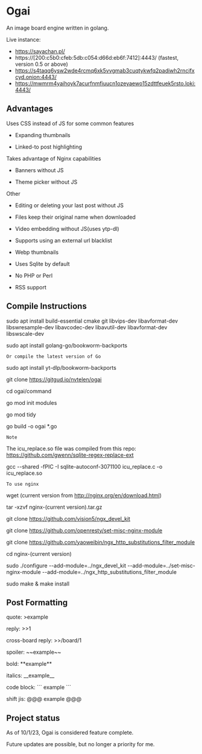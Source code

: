 # Ogai

An image board engine written in golang.

Live instance:

- https://sayachan.pl/ 
- https://[200:c5b0:cfeb:5db:c054:d66d:eb6f:7412]:4443/ (fastest, version 0.5 or above)
- https://s4taqq6ysw2wde4rcmq6xk5vvgmab3cuqtykwfq2padiwh2rncjfxcyd.onion:4443/
- https://mwmrm4yaihoyk7acurfnmfiuucn1ozeyaewo15zdttfeuek5rsto.loki:4443/

## Advantages

Uses CSS instead of JS for some common features

- Expanding thumbnails

- Linked-to post highlighting 

Takes advantage of Nginx capabilities

- Banners without JS

- Theme picker without JS

Other

- Editing or deleting your last post without JS

- Files keep their original name when downloaded 

- Video embedding without JS(uses ytp-dl)

- Supports using an external url blacklist

- Webp thumbnails 

- Uses Sqlite by default 

- No PHP or Perl

- RSS support

## Compile Instructions
sudo apt install build-essential cmake git libvips-dev libavformat-dev libswresample-dev libavcodec-dev libavutil-dev libavformat-dev libswscale-dev

sudo apt install golang-go/bookworm-backports

`Or compile the latest version of Go`

sudo apt install yt-dlp/bookworm-backports

git clone https://gitgud.io/nvtelen/ogai

cd ogai/command

go mod init modules

go mod tidy 

go build -o ogai *.go

`Note`

The icu_replace.so file was compiled from this repo: https://github.com/gwenn/sqlite-regex-replace-ext

gcc --shared -fPIC -I sqlite-autoconf-3071100 icu_replace.c -o icu_replace.so

`To use nginx`

wget (current version from http://nginx.org/en/download.html)

tar -xzvf nginx-(current version).tar.gz

git clone https://github.com/vision5/ngx_devel_kit

git clone https://github.com/openresty/set-misc-nginx-module

git clone https://github.com/yaoweibin/ngx_http_substitutions_filter_module

cd nginx-(current version)

sudo ./configure --add-module=../ngx_devel_kit --add-module=../set-misc-nginx-module --add-module=../ngx_http_substitutions_filter_module

sudo make & make install 

## Post Formatting
quote: >example

reply: >>1

cross-board reply: >>/board/1

spoiler: \~\~example\~\~

bold: \*\*example\*\*

italics: \_\_example\_\_

code block: \`\`\`
                example
            \`\`\`

shift jis: \@\@\@
               example
           \@\@\@

## Project status
As of 10/1/23, Ogai is considered feature complete. 

Future updates are possible, but no longer a priority for me.
